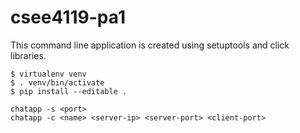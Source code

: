 # csee4119-pa1
 
This command line application is created using setuptools and click libraries. 

```
$ virtualenv venv
$ . venv/bin/activate
$ pip install --editable .
```

```
chatapp -s <port>
chatapp -c <name> <server-ip> <server-port> <client-port> 
```